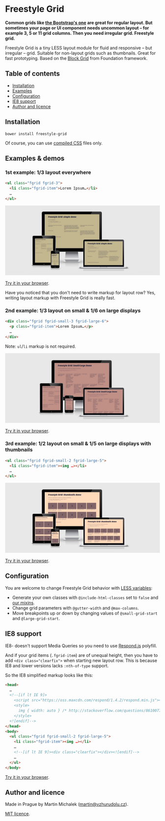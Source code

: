 # Freestyle Grid

**Common grids like [the Bootstrap's one](http://getbootstrap.com/css/#grid) are great for regular layout. But sometimes your page or UI component needs uncommon layout – for example 3, 5 or 11
grid columns. Then you need irregular grid. Freestyle grid.**

Freestyle Grid is a tiny LESS layout module for fluid and responsive – but irregular – grid. Suitable for non-layout grids such as thumbnails. Great for fast prototyping. Based on the [Block Grid](http://foundation.zurb.com/docs/components/block_grid.html) from Foundation framework.


## Table of contents

* [Installation](#installation)
* [Examples](#examples)
* [Configuration](#configuration)
* [IE8 support](#ie8-support)
* [Author and licence](#author-and-licence)


## Installation

```shell
bower install freestyle-grid
```

Of course, you can use [compiled CSS](css/) files only.

## Examples &amp; demos


### 1st example: 1/3 layout everywhere

```html
<ul class="fgrid fgrid-3">
  <li class="fgrid-item">Lorem Ipsum…</li>
  …
</ul>
```
![Simple demo](demo/assets/fgrid-simple.jpg?raw=true)

[Try it in your browser](http://www.vzhurudolu.cz/data/projects/freestyle-grid/demo/simple.html).

Have you noticed that you don't need to write markup for layout row? Yes, writing layout markup
with Freestyle Grid is really fast.

### 2nd example: 1/3 layout on small &amp; 1/6 on large displays

```html
<div class="fgrid fgrid-small-3 fgrid-large-6">
  <p class="fgrid-item">Lorem Ipsum…</p>
  …
</div>
```

Note: `ul`/`li` markup is not required.

![Small/Large demo](demo/assets/fgrid-small-large.jpg?raw=true)

[Try it in your browser](http://www.vzhurudolu.cz/data/projects/freestyle-grid/demo/small-large.html).


### 3rd example: 1/2 layout on small &amp; 1/5 on large displays with thumbnails

```html
<ul class="fgrid fgrid-small-2 fgrid-large-5">
  <li class="fgrid-item"><img …></li>
  …
</ul>
```

![Thumbnails demo](demo/assets/fgrid-thumbnails.jpg?raw=true)

[Try it in your browser](http://www.vzhurudolu.cz/data/projects/freestyle-grid/demo/thumbnails.html).


## Configuration

You are welcome to change Freestyle Grid behavior with [LESS variables](less/freestyle-grid.less#L12):

* Generate your own classes with `@include-html-classes` set to `false` and [our mixins](less/freestyle-grid.less#L55).
* Change grid parameters with `@gutter-width` and `@max-columns`.
* Move breakpoints up or down by changing values of `@small-grid-start` and `@large-grid-start`.


## IE8 support

IE8- doesn't support Media Queries so you need to use [Respond.js](https://github.com/scottjehl/Respond) polyfill.

And if your grid items (`.fgrid-item`) are of unequal height, then you have to add `<div class="clearfix">` when starting new layout row. This is because IE8 and lower versions lacks `:nth-of-type` support.

So the IE8 simplified markup looks like this:

```html
<head>
  …
  <!--[if lt IE 9]>
    <script src="https://oss.maxcdn.com/respond/1.4.2/respond.min.js"></script>
    <style>
      img { width: auto } /* http://stackoverflow.com/questions/8610077/height-auto-in-internet-explorer-8-and-below */
    </style>
  <![endif]-->
</head>
<body>
  <ul class="fgrid fgrid-small-2 fgrid-large-5">
    <li class="fgrid-item"><img …></li>
    …
    <!--[if lt IE 9]><div class="clearfix"></div><![endif]-->
    …
  </ul>
</body>
```

[Try it in your browser](http://www.vzhurudolu.cz/data/projects/freestyle-grid/demo/thumbnails-ie8.html).


## Author and licence

Made in Prague by Martin Michalek (martin@vzhurudolu.cz).

[MIT licence](http://opensource.org/licenses/mit-license.php).
